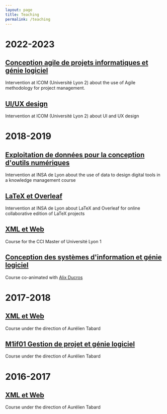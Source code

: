 ```yaml
---
layout: page
title: Teaching
permalink: /teaching
---
```

# 2022-2023

## [Conception agile de projets informatiques et génie logiciel](https://valentin.lachand.net/teaching/2022/conception-projet-agile-2022)
Intervention at ICOM (Université Lyon 2) about the use of Agile methodology for project management.

## [UI/UX design](https://valentin.lachand.net/teaching/2022/ui-ux-design-2022)
Intervention at ICOM (Université Lyon 2) about UI and UX design
# 2018-2019

## [Exploitation de données pour la conception d'outils numériques](https://valentin.lachand.net/teaching/archives/2019/km-2019)
Intervention at INSA de Lyon about the use of data to design digital tools in a knowledge management course

## [LaTeX et Overleaf](https://valentin.lachand.net/teaching/archives/2019/latex-2019)
Intervention at INSA de Lyon about LaTeX and Overleaf for online collaborative edition of LaTeX projects

## [XML et Web](https://valentin.lachand.net/teaching/archives/2019/cci-xml-web-2019)
Course for the CCI Master of Université Lyon 1

## [Conception des systèmes d'information et génie logiciel](https://valentin.lachand.net/teaching/archives/2018/cci-uml-2018)
Course co-animated with [Alix Ducros](https://krlx.fr)

# 2017-2018

## [XML et Web](http://tabard.fr/cours/2018/xmlweb)
Course under the direction of Aurélien Tabard

## [M1if01 Gestion de projet et génie logiciel](http://tabard.fr/cours/2017/mif01/)
Course under the direction of Aurélien Tabard

# 2016-2017

## [XML et Web](http://tabard.fr/cours/2018/xmlweb)
Course under the direction of Aurélien Tabard
